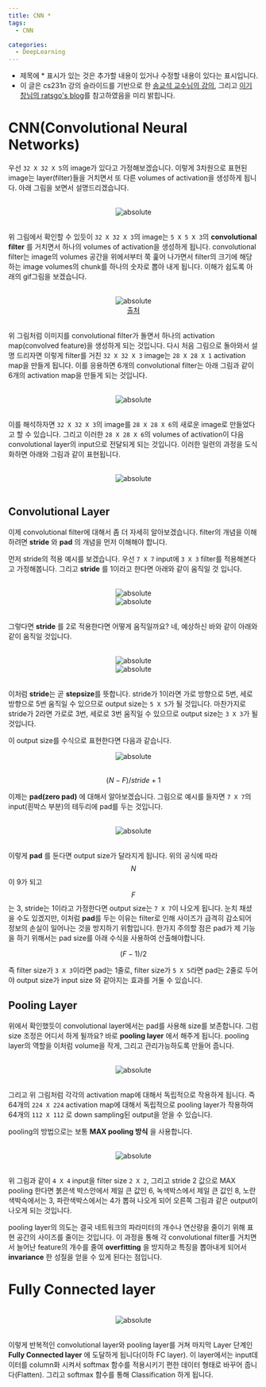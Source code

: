 ```yaml
---
title: CNN *
tags:
  - CNN

categories:
  - DeepLearning
---
```


- 제목에 * 표시가 있는 것은 추가할 내용이 있거나 수정할 내용이 있다는 표시입니다.
- 이 글은 cs231n 강의 슬라이드를 기반으로 한 <a href="https://www.youtube.com/watch?v=2ngo9-YCxzY&list=PL1Kb3QTCLIVtyOuMgyVgT-OeW0PYXl3j5&index=9">송교석 교수님의 강의</a>, 그리고 <a href="https://ratsgo.github.io/">이기창님의 ratsgo's blog</a>를 참고하였음을 미리 밝힙니다.


# CNN(Convolutional Neural Networks)

 우선 `32 X 32 X 5`의 image가 있다고 가정해보겠습니다. 이렇게 3차원으로 표현된 image는 layer(filter)들을 거치면서 또 다른 volumes of activation을 생성하게 됩니다.
아래 그림을 보면서 설명드리겠습니다.

<br/>
<center><img data-action="zoom" src='{{ "/assets/img/cnn_02.jpg" | relative_url }}' alt='absolute'></center>
<br/>

위 그림에서 확인할 수 있듯이 `32 X 32 X 3`의 image는 `5 X 5 X 3`의 **convolutional filter** 를 거치면서 하나의 volumes of activation을 생성하게 됩니다. convolutional filter는 image의 volumes 공간을 위에서부터 쭉 훑어 나가면서 filter의 크기에 해당하는 image volumes의 chunk를 하나의 숫자로 뽑아 내게 됩니다. 이해가 쉽도록 아래의 gif그림을 보겠습니다.

<br/>
<center><img data-action="zoom" src='{{ "/assets/img/cnn_01.gif" | relative_url }}' alt='absolute'></center>
<center><a href="http://cs231n.github.io/convolutional-networks/">출처</a></center>
<br/>

위 그림처럼 이미지를 convolutional filter가 돌면서 하나의 activation map(convolved feature)을 생성하게 되는 것입니다. 다시 처음 그림으로 돌아와서 설명 드리자면 이렇게 filter를 거친 `32 X 32 X 3` image는 `28 X 28 X 1` activation map을 만들게 됩니다. 이를 응용하면 6개의 convolutional filter는 아래 그림과 같이 6개의 activation map을 만들게 되는 것입니다.

<br/>
<center><img data-action="zoom" src='{{ "/assets/img/cnn_04.jpg" | relative_url }}' alt='absolute'></center>
<br/>

이를 해석하자면 `32 X 32 X 3`의 image를  `28 X 28 X 6`의 새로운 image로 만들었다고 할 수 있습니다. 그리고 이러한 `28 X 28 X 6`의 volumes of activation이 다음 convolutional layer의 input으로 전달되게 되는 것입니다. 이러한 일련의 과정을 도식화하면 아래와 그림과 같이 표현됩니다.

<br/>
<center><img data-action="zoom" src='{{ "/assets/img/cnn_05.jpg" | relative_url }}' alt='absolute'></center>
<br/>


## Convolutional Layer

이제 convolutional filter에 대해서 좀 더 자세히 알아보겠습니다. filter의 개념을 이해하려면 **stride** 와 **pad** 의 개념을 먼저 이해해야 합니다.

먼저 stride의 적용 예시를 보겠습니다. 우선 `7 X 7` input에 `3 X 3` filter를 적용해본다고 가정해봅니다. 그리고 **stride** 를 1이라고 한다면 아래와 같이 움직일 것 입니다.

<br/>
<center><img data-action="zoom" src='{{ "/assets/img/cnn_filter_01.png" | relative_url }}' alt='absolute'></center>

<center><img data-action="zoom" src='{{ "/assets/img/cnn_filter_02.png" | relative_url }}' alt='absolute'></center>
<br/>

그렇다면 **stride** 를 2로 적용한다면 어떻게 움직일까요? 네, 예상하신 바와 같이 아래와 같이 움직일 것입니다.

<br/>
<center><img data-action="zoom" src='{{ "/assets/img/cnn_filter_01.png" | relative_url }}' alt='absolute'></center>

<center><img data-action="zoom" src='{{ "/assets/img/cnn_filter_03.png" | relative_url }}' alt='absolute'></center>
<br/>

이처럼 **stride**는 곧 **stepsize**를 뜻합니다. stride가 1이라면 가로 방향으로 5번, 세로 방향으로 5번 움직일 수 있으므로 output size는 `5 X 5`가 될 것입니다. 마찬가지로 stride가 2라면 가로로 3번, 세로로 3번 움직일 수  있으므로 output size는 `3 X 3`가 될 것입니다.

이 output size를 수식으로 표현한다면 다음과 같습니다.
<br/>
<center><img data-action="zoom" src='{{ "/assets/img/cnn_filter_04.png" | relative_url }}' alt='absolute'></center>
<br/>

$$(N - F) / stride + 1$$

이제는 **pad(zero pad)** 에 대해서 알아보겠습니다. 그림으로 예시를 들자면 `7 X 7`의 input(흰박스 부분)의 테두리에 pad를 두는 것입니다.

<br/>
<center><img data-action="zoom" src='{{ "/assets/img/cnn_filter_05.png" | relative_url }}' alt='absolute'></center>
<br/>

이렇게 **pad** 를 둔다면 output size가 달라지게 됩니다. 위의 공식에 따라 $$N$$이 9가 되고 $$F$$는 3, stride는 1이라고 가정한다면 output size는 `7 X 7`이 나오게 됩니다. 눈치 채셨을 수도 있겠지만, 이처럼 **pad**를 두는 이유는 filter로 인해 사이즈가 급격히 감소되어 정보의 손실이 일어나는 것을 방지하기 위함입니다. 한가지 주의할 점은 pad가 제 기능을 하기 위해서는 pad size를 아래 수식을 사용하여 산출해야합니다.

$$(F-1)/2$$

즉 filter size가 `3 X 3`이라면 pad는 1줄로, filter size가 `5 X 5`라면 pad는 2줄로 두어야 output size가 input size 와 같아지는 효과를 거둘 수 있습니다.


## Pooling Layer

위에서 확인했듯이 convolutional layer에서는 pad를 사용해 size를 보존합니다. 그럼 size 조정은 어디서 하게 될까요? 바로 **pooling layer** 에서 해주게 됩니다. pooling layer의 역할을 이처럼 volume을 작게, 그리고 관리가능하도록 만들어 줍니다.

<br/>
<center><img data-action="zoom" src='{{ "/assets/img/cnn_pooling_01.png" | relative_url }}' alt='absolute'></center>
<br/>

그리고 위 그림처럼 각각의 activation map에 대해서 독립적으로 작용하게 됩니다. 즉 64개의 `224 X 224` activation map에 대해서 독립적으로 pooling layer가 작용하여 64개의 `112 X 112` 로 down sampling된 output을 얻을 수 있습니다.  

pooling의 방법으로는 보통 **MAX pooling 방식** 을 사용합니다.

<br/>
<center><img data-action="zoom" src='{{ "/assets/img/cnn_pooling_02.png" | relative_url }}' alt='absolute'></center>
<br/>

위 그림과 같이 `4 X 4` input을 filter size `2 X 2`, 그리고 stride 2 값으로 MAX pooling 한다면 붉은색 박스안에서 제일 큰 값인 6, 녹색박스에서 제일 큰 값인 8, 노란색박슥에서는 3, 파란색박스에서는 4가 뽑혀 나오게 되어 오른쪽 그림과 같은 output이 나오게 되는 것입니다.

pooling layer의 의도는 결국 네트워크의 파라미터의 개수나 연산량을 줄이기 위해 표현 공간의 사이즈를 줄이는 것입니다. 이 과정을 통해 각 convolutional filter를 거치면서 늘어난 feature의 개수를 줄여 **overfitting** 을 방지하고 특징을 뽑아내게 되어서 **invariance** 한 성질을 얻을 수 있게 된다는 점입니다.


# Fully Connected layer

<br/>
<center><img data-action="zoom" src='{{ "/assets/img/cnn_full_01.png" | relative_url }}' alt='absolute'></center>
<br/>

이렇게 반복적인 convolutional layer와 pooling layer를 거쳐 마지막 Layer 단계인  **Fully Connected layer** 에 도달하게 됩니다(이하 FC layer). 이 layer에서는 input데이터를 column화 시켜서 softmax 함수를 적용시키기 편한 데이터 형태로 바꾸어 줍니다(Flatten). 그리고 softmax 함수를 통해 Classification 하게 됩니다.
